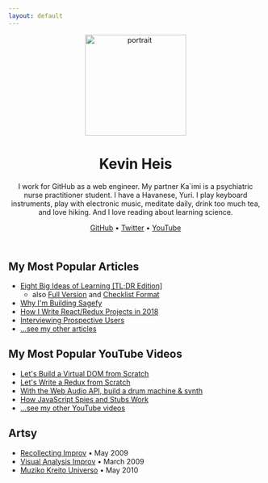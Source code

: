 ```yaml
---
layout: default
---
```


<header class="my-c">
  
<img src="https://avatars3.githubusercontent.com/u/1221423?s=400&v=4" alt="portrait" width="200" />

<h1>Kevin Heis</h1>

<p>I work for GitHub as a web engineer. My partner Ka`imi is a psychiatric nurse practitioner student. I have a Havanese, Yuri. I play keyboard instruments, play with electronic music, meditate daily, drink too much tea, and love hiking. And I love reading about learning science.</p>

<p><a href="https://github.com/heiskr">GitHub</a> &bull; <a href="https://twitter.com/heiskr">Twitter</a> &bull; <a href="https://www.youtube.com/channel/UCyJoOeTGjdzPKfHX177JkBQ">YouTube</a></p>

</header>

My Most Popular Articles
----------------------------

- [Eight Big Ideas of Learning [TL;DR Edition]](/stories/eight-big-ideas-of-learning-tl-dr-edition)
  - also [Full Version](/stories/eight-big-ideas-of-learning) and [Checklist Format](/stories/a-checklist-to-make-your-own-learning-plan)
- [Why I'm Building Sagefy](/stories/why-i-m-building-sagefy)
- [How I Write React/Redux Projects in 2018](/stories/how-i-write-react-redux-projects-in-2018)
- [Interviewing Prospective Users](/stories/interviewing-prospective-users)
- [...see my other articles](/stories)

My Most Popular YouTube Videos
---------------------------

- [Let's Build a Virtual DOM from Scratch](https://youtu.be/l2Tu0NqH0qU)
- [Let's Write a Redux from Scratch](https://youtu.be/j9Z86CLg9YY)
- [With the Web Audio API, build a drum machine & synth](https://youtu.be/NcU8OkhXbz4)
- [How JavaScript Spies and Stubs Work](https://youtu.be/wUxmVL998FU)
- [...see my other YouTube videos][youtube]

Artsy
-----

- [Recollecting Improv](https://vimeo.com/6540364) • May 2009
- [Visual Analysis Improv](https://vimeo.com/6651766) • March 2009
- [Muziko Kreito Universo](https://vimeo.com/11514953) • May 2010

[sagefy]: https://sagefy.org
[github]: https://github.com/heiskr
[twitter]: https://twitter.com/heiskr
[youtube]: https://www.youtube.com/channel/UCyJoOeTGjdzPKfHX177JkBQ

